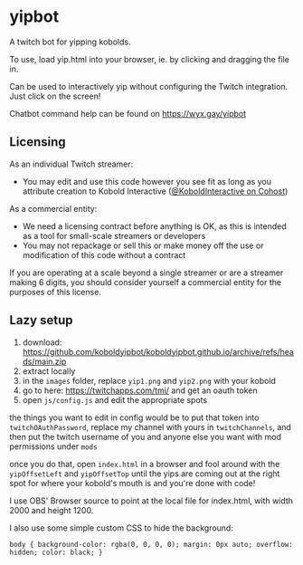 # yipbot
A twitch bot for yipping kobolds.

To use, load yip.html into your browser, ie. by clicking and dragging the file in.

Can be used to interactively yip without configuring the Twitch integration.  Just click on the screen!

Chatbot command help can be found on https://wyx.gay/yipbot

## Licensing ##
As an individual Twitch streamer:

- You may edit and use this code however you see fit as long as you attribute creation to Kobold Interactive ([@KoboldInteractive on Cohost](https://koboldinteractive.cohost.org))

As a commercial entity:

- We need a licensing contract before anything is OK, as this is intended as a tool for small-scale streamers or developers
- You may not repackage or sell this or make money off the use or modification of this code without a contract

If you are operating at a scale beyond a single streamer or are a streamer making 6 digits, you should consider yourself a commercial entity for the purposes of this license.

## Lazy setup ##

1. download: https://github.com/koboldyipbot/koboldyipbot.github.io/archive/refs/heads/main.zip
2. extract locally
3. in the `images` folder, replace `yip1.png` and `yip2.png` with your kobold
4. go to here: https://twitchapps.com/tmi/ and get an oauth token
5. open `js/config.js` and edit the appropriate spots

the things you want to edit in config would be to put that token into `twitchOAuthPassword`, replace my channel with yours in `twitchChannels`,  and then put the twitch username of you and anyone else you want with mod permissions under `mods`

once you do that, open `index.html` in a browser and fool around with the `yipOffsetLeft` and `yipOffsetTop` until the yips are coming out at the right spot for where your kobold's mouth is and you're done with code!

I use OBS' Browser source to point at the local file for index.html, with width 2000 and height 1200.

I also use some simple custom CSS to hide the background:

```
body { background-color: rgba(0, 0, 0, 0); margin: 0px auto; overflow: hidden; color: black; }
```
